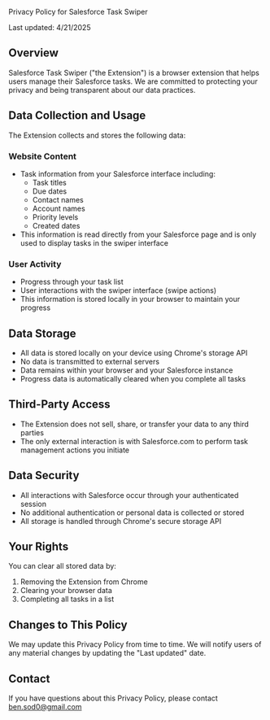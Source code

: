 Privacy Policy for Salesforce Task Swiper

Last updated: 4/21/2025

## Overview
Salesforce Task Swiper ("the Extension") is a browser extension that helps users manage their Salesforce tasks. We are committed to protecting your privacy and being transparent about our data practices.

## Data Collection and Usage
The Extension collects and stores the following data:

### Website Content
- Task information from your Salesforce interface including:
  - Task titles
  - Due dates
  - Contact names
  - Account names
  - Priority levels
  - Created dates
- This information is read directly from your Salesforce page and is only used to display tasks in the swiper interface

### User Activity
- Progress through your task list
- User interactions with the swiper interface (swipe actions)
- This information is stored locally in your browser to maintain your progress

## Data Storage
- All data is stored locally on your device using Chrome's storage API
- No data is transmitted to external servers
- Data remains within your browser and your Salesforce instance
- Progress data is automatically cleared when you complete all tasks

## Third-Party Access
- The Extension does not sell, share, or transfer your data to any third parties
- The only external interaction is with Salesforce.com to perform task management actions you initiate

## Data Security
- All interactions with Salesforce occur through your authenticated session
- No additional authentication or personal data is collected or stored
- All storage is handled through Chrome's secure storage API

## Your Rights
You can clear all stored data by:
1. Removing the Extension from Chrome
2. Clearing your browser data
3. Completing all tasks in a list

## Changes to This Policy
We may update this Privacy Policy from time to time. We will notify users of any material changes by updating the "Last updated" date.

## Contact
If you have questions about this Privacy Policy, please contact ben.sod0@gmail.com
